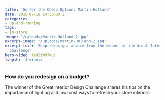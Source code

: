 ```yaml
---
title: 'Go for the Cheap Option: Martin Holland'
date: 2016-07-18 14:33:00 Z
categories:
- up-and-running
tags:
- in-store
image: "/uploads/Martin-Holland-2.jpg"
excerpt-image: "/uploads/Martin-Holland-2.jpg"
excerpt-text: 'Shop redesign: advice from the winner of the Great Interior Design
  Challenge'
hero-video: leU5iWM7Nu8
length: '1 minute '
---
```


### How do you redesign on a budget?

The winner of the Great Interior Design Challenge shares his tips on the importance of lighting and low-cost ways to refresh your store interiors. 

